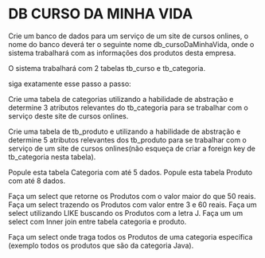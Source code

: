 # DB CURSO DA MINHA VIDA

Crie um banco de dados para um serviço de um site de cursos onlines, o nome do banco
deverá ter o seguinte nome db_cursoDaMinhaVida, onde o sistema trabalhará com as
informações dos produtos desta empresa.

O sistema trabalhará com 2 tabelas tb_curso e tb_categoria.

siga exatamente esse passo a passo:

Crie uma tabela de categorias utilizando a habilidade de abstração e determine 3 atributos
relevantes do tb_categoria para se trabalhar com o serviço deste site de cursos onlines.

Crie uma tabela de tb_produto e utilizando a habilidade de abstração e determine 5
atributos relevantes dos tb_produto para se trabalhar com o serviço de um site de cursos
onlines(não esqueça de criar a foreign key de tb_categoria nesta tabela).

Popule esta tabela Categoria com até 5 dados.
Popule esta tabela Produto com até 8 dados.

Faça um select que retorne os Produtos com o valor maior do que 50 reais.
Faça um select trazendo os Produtos com valor entre 3 e 60 reais.
Faça um select utilizando LIKE buscando os Produtos com a letra J.
Faça um um select com Inner join entre tabela categoria e produto.

Faça um select onde traga todos os Produtos de uma categoria específica (exemplo todos
os produtos que são da categoria Java).